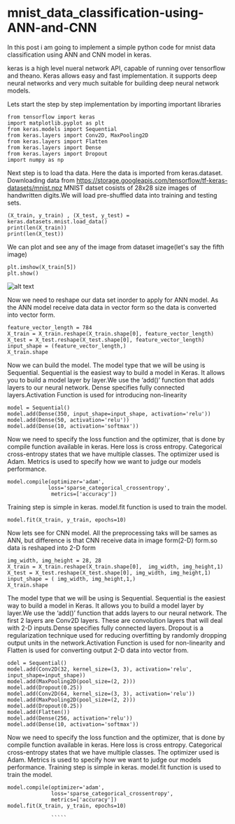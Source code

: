 # mnist_data_classification-using-ANN-and-CNN

In this post i am going to implement a simple python code for mnist data classification using ANN and CNN model in keras.

keras is a high level nueral network API, capable of running over tensorflow and theano. Keras allows easy and fast implementation. it supports deep neural networks and very much suitable for building deep neural network models.
 
 Lets start the step by step implementation by importing important libraries
 ```import tensorflow as tf
from tensorflow import keras
import matplotlib.pyplot as plt
from keras.models import Sequential
from keras.layers import Conv2D, MaxPooling2D
from keras.layers import Flatten
from keras.layers import Dense
from keras.layers import Dropout
import numpy as np
 `````
     
Next step is to load tha data. Here the data is imported from keras.dataset. Downloading data from https://storage.googleapis.com/tensorflow/tf-keras-datasets/mnist.npz
MNIST datset cosists of 28x28 size images of handwritten digits.We will load pre-shuffled data into training and testing sets.

```
(X_train, y_train) , (X_test, y_test) = keras.datasets.mnist.load_data()
print(len(X_train))
print(len(X_test))
````


We can plot and see any of the image from dataset image(let's say the fifth image)
```
plt.imshow(X_train[5])
plt.show()
````
![alt text](images/5.png)


Now we need to reshape our data set inorder to apply for ANN model. As the ANN model receive data data in vector form so the data is converted into vector form.
```
feature_vector_length = 784
X_train = X_train.reshape(X_train.shape[0], feature_vector_length)
X_test = X_test.reshape(X_test.shape[0], feature_vector_length)
input_shape = (feature_vector_length,)
X_train.shape

`````

Now we can build the model. The model type that we will be using is Sequential. Sequential is the easiest way to build a model in Keras. It allows you to build a model layer by layer.We use the ‘add()’ function that adds layers to our neural network. Dense specifies fully connected layers.Activation Function is used for introducing non-linearity

```
model = Sequential()
model.add(Dense(350, input_shape=input_shape, activation='relu'))
model.add(Dense(50, activation='relu'))
model.add(Dense(10, activation='softmax'))

`````


Now we need to specify the loss function and the optimizer, that is done by compile function available in keras. Here loss is cross entropy. Categorical cross-entropy states that we have multiple classes. The optimizer used is Adam. Metrics is used to specify how we want to judge our models performance. 

```
model.compile(optimizer='adam',
             loss='sparse_categorical_crossentropy',
              metrics=['accuracy'])

`````



Training step is simple in keras. model.fit function is used to train the model.

```
model.fit(X_train, y_train, epochs=10)

`````

Now lets see for CNN model. All the preprocessing taks will be sames as ANN, but difference is that CNN receive data in image form(2-D) form.so data is reshaped into 2-D form
```
img_width, img_height = 28, 28
X_train = X_train.reshape(X_train.shape[0],  img_width, img_height,1)
X_test = X_test.reshape(X_test.shape[0], img_width, img_height,1)
input_shape = ( img_width, img_height,1,)
X_train.shape

````
The model type that we will be using is Sequential. Sequential is the easiest way to build a model in Keras. It allows you to build a model layer by layer.We use the ‘add()’ function that adds layers to our neural network. The first 2 layers are Conv2D layers. These are convolution layers that will deal with 2-D inputs.Dense specifies fully connected layers. Dropout is a regularization technique used for reducing overfitting by randomly dropping output units in the network.Activation Function is used for  non-linearity and Flatten is used for converting output 2-D data into vector from.

```
odel = Sequential()
model.add(Conv2D(32, kernel_size=(3, 3), activation='relu', input_shape=input_shape))
model.add(MaxPooling2D(pool_size=(2, 2)))
model.add(Dropout(0.25))
model.add(Conv2D(64, kernel_size=(3, 3), activation='relu'))
model.add(MaxPooling2D(pool_size=(2, 2)))
model.add(Dropout(0.25))
model.add(Flatten())
model.add(Dense(256, activation='relu'))
model.add(Dense(10, activation='softmax'))

````

Now we need to specify the loss function and the optimizer, that is done by compile function available in keras. Here loss is cross entropy. Categorical cross-entropy states that we have multiple classes. The optimizer used is Adam. Metrics is used to specify how we want to judge our models performance. Training step is simple in keras. model.fit function is used to train the model. 

```
model.compile(optimizer='adam',
              loss='sparse_categorical_crossentropy',
              metrics=['accuracy'])
model.fit(X_train, y_train, epochs=10)
              
              `````
              
              
              
              
              
              
              
             
              
              
          
              
              







              















 
 
 
 

 
 
